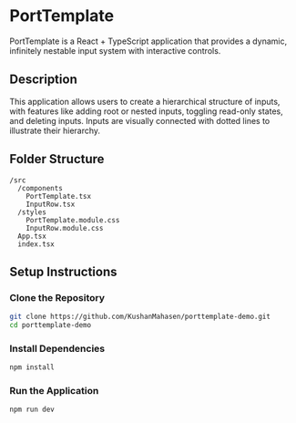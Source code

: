 
# PortTemplate

PortTemplate is a React + TypeScript application that provides a dynamic, infinitely nestable input system with interactive controls.

## Description
This application allows users to create a hierarchical structure of inputs, with features like adding root or nested inputs, toggling read-only states, and deleting inputs. Inputs are visually connected with dotted lines to illustrate their hierarchy.

## Folder Structure
```
/src
  /components
    PortTemplate.tsx
    InputRow.tsx
  /styles
    PortTemplate.module.css
    InputRow.module.css
  App.tsx
  index.tsx
```

## Setup Instructions

### Clone the Repository
```bash
git clone https://github.com/KushanMahasen/porttemplate-demo.git
cd porttemplate-demo
```

### Install Dependencies
```bash
npm install
```

### Run the Application
```bash
npm run dev
```
